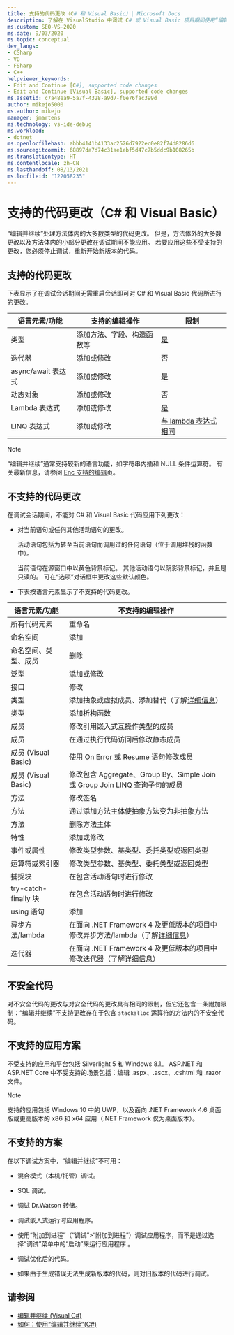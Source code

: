 ```yaml
---
title: 支持的代码更改（C# 和 Visual Basic）| Microsoft Docs
description: 了解在 VisualStudio 中调试 C# 或 Visual Basic 项目期间使用“编辑和继续”功能时所支持的代码更改。
ms.custom: SEO-VS-2020
ms.date: 9/03/2020
ms.topic: conceptual
dev_langs:
- CSharp
- VB
- FSharp
- C++
helpviewer_keywords:
- Edit and Continue [C#], supported code changes
- Edit and Continue [Visual Basic], supported code changes
ms.assetid: c7a48ea9-5a7f-4328-a9d7-f0e76fac399d
author: mikejo5000
ms.author: mikejo
manager: jmartens
ms.technology: vs-ide-debug
ms.workload:
- dotnet
ms.openlocfilehash: abbb4141b4133ac2526d7922ec0e82f74d8286d6
ms.sourcegitcommit: 68897da7d74c31ae1ebf5d47c7b5ddc9b108265b
ms.translationtype: HT
ms.contentlocale: zh-CN
ms.lasthandoff: 08/13/2021
ms.locfileid: "122058235"
---
```

# <a name="supported-code-changes-c-and-visual-basic"></a>支持的代码更改（C# 和 Visual Basic）
“编辑并继续”处理方法体内的大多数类型的代码更改。 但是，方法体外的大多数更改以及方法体内的小部分更改在调试期间不能应用。 若要应用这些不受支持的更改，您必须停止调试，重新开始新版本的代码。

## <a name="supported-changes-to-code"></a>支持的代码更改

下表显示了在调试会话期间无需重启会话即可对 C# 和 Visual Basic 代码所进行的更改。

|语言元素/功能|支持的编辑操作|限制|
|-|-|-|
|类型|添加方法、字段、构造函数等|[是](https://github.com/dotnet/roslyn/blob/master/docs/wiki/EnC-Supported-Edits.md)|
|迭代器|添加或修改|否|
|async/await 表达式|添加或修改|[是](https://github.com/dotnet/roslyn/blob/master/docs/wiki/EnC-Supported-Edits.md)|
|动态对象|添加或修改|否|
|Lambda 表达式|添加或修改|[是](https://github.com/dotnet/roslyn/blob/master/docs/wiki/EnC-Supported-Edits.md)|
|LINQ 表达式|添加或修改|[与 lambda 表达式相同](https://github.com/dotnet/roslyn/blob/master/docs/wiki/EnC-Supported-Edits.md)|

> [!NOTE]
> “编辑并继续”通常支持较新的语言功能，如字符串内插和 NULL 条件运算符。 有关最新信息，请参阅 [Enc 支持的编辑](https://github.com/dotnet/roslyn/blob/master/docs/wiki/EnC-Supported-Edits.md)页。

## <a name="unsupported-changes-to-code"></a>不支持的代码更改
 在调试会话期间，不能对 C# 和 Visual Basic 代码应用下列更改：

- 对当前语句或任何其他活动语句的更改。

     活动语句包括为转至当前语句而调用过的任何语句（位于调用堆栈的函数中）。

     当前语句在源窗口中以黄色背景标记。 其他活动语句以阴影背景标记，并且是只读的。 可在“选项”对话框中更改这些默认颜色。

- 下表按语言元素显示了不支持的代码更改。

|语言元素/功能|不支持的编辑操作|
|-|-|
|所有代码元素|重命名|
|命名空间|添加|
|命名空间、类型、成员|删除|
|泛型|添加或修改|
|接口|修改|
|类型|添加抽象或虚拟成员、添加替代（了解[详细信息](https://github.com/dotnet/roslyn/blob/master/docs/wiki/EnC-Supported-Edits.md)）|
|类型|添加析构函数|
|成员|修改引用嵌入式互操作类型的成员|
|成员|在通过执行代码访问后修改静态成员|
|成员 (Visual Basic)|使用 On Error 或 Resume 语句修改成员|
|成员 (Visual Basic)|修改包含 Aggregate、Group By、Simple Join 或 Group Join LINQ 查询子句的成员|
|方法|修改签名|
|方法|通过添加方法主体使抽象方法变为非抽象方法|
|方法|删除方法主体|
|特性|添加或修改|
|事件或属性|修改类型参数、基类型、委托类型或返回类型 |
|运算符或索引器|修改类型参数、基类型、委托类型或返回类型 |
|捕捉块|在包含活动语句时进行修改|
|try-catch-finally 块|在包含活动语句时进行修改|
|using 语句|添加|
|异步方法/lambda|在面向 .NET Framework 4 及更低版本的项目中修改异步方法/lambda（了解[详细信息](https://github.com/dotnet/roslyn/blob/master/docs/wiki/EnC-Supported-Edits.md)）|
|迭代器|在面向 .NET Framework 4 及更低版本的项目中修改迭代器（了解[详细信息](https://github.com/dotnet/roslyn/blob/master/docs/wiki/EnC-Supported-Edits.md)）|

## <a name="unsafe-code"></a>不安全代码
 对不安全代码的更改与对安全代码的更改具有相同的限制，但它还包含一条附加限制：“编辑并继续”不支持更改存在于包含 `stackalloc` 运算符的方法内的不安全代码。

## <a name="unsupported-app-scenarios"></a>不支持的应用方案

不受支持的应用和平台包括 Silverlight 5 和 Windows 8.1。 ASP.NET 和 ASP.NET Core 中不受支持的场景包括：编辑 .aspx、.ascx、.cshtml 和 .razor 文件。

> [!NOTE]
> 支持的应用包括 Windows 10 中的 UWP，以及面向 .NET Framework 4.6 桌面版或更高版本的 x86 和 x64 应用（.NET Framework 仅为桌面版本）。

## <a name="unsupported-scenarios"></a>不支持的方案
 在以下调试方案中，“编辑并继续”不可用：

- 混合模式（本机/托管）调试。

- SQL 调试。

- 调试 Dr.Watson 转储。

- 调试嵌入式运行时应用程序。

- 使用“附加到进程”（“调试”>“附加到进程”）调试应用程序，而不是通过选择“调试”菜单中的“启动”来运行应用程序  。

- 调试优化后的代码。

- 如果由于生成错误无法生成新版本的代码，则对旧版本的代码进行调试。

## <a name="see-also"></a>请参阅
- [编辑并继续 (Visual C#)](../debugger/edit-and-continue-visual-csharp.md)
- [如何：使用“编辑并继续”(C#)](../debugger/how-to-use-edit-and-continue-csharp.md)
